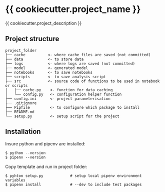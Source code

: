 # {{ cookiecutter.project_name }}

{{ cookiecutter.project_description }}

## Project structure
```
project_folder
├── cache          <- where cache files are saved (not committed)
├── data           <- to store data
├── logs           <- where logs are saved (not committed)
├── model          <- generated model
├── notebooks      <- to save notebooks
├── scripts        <- to save analysis script
├── src            <- source code of functions to be used in notebook or scripts
│   ├── cache.py    <- function for data caching
│   └── config.py   <- configuration helper function
├── config.ini      <- project parameterisation
├── .gitignore
├── Pipfile         <- to configure which package to install 
├── README.md
└── setup.py        <- setup script for the project

```

## Installation 
Insure python and pipenv are installed:

    $ python --version
    $ pipenv --version

Copy template and run in project folder:

    $ pyhton setup.py            # setup local pipenv environment variables
    $ pipenv install             # --dev to include test packages
